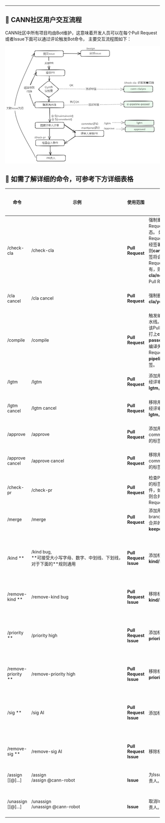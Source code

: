 ****

##  🚀 CANN社区用户交互流程

CANN社区中所有项目均由Bot维护，这意味着开发人员可以在每个Pull Request或者Issue下面可以通过评论触发Bot命令， 主要交互流程图如下：

![](../../../figures/robot.png)


## 🎯 如需了解详细的命令，可参考下方详细表格

<table class="command">
    <thead>
        <tr>
            <th width="15%">命令</th>
            <th width="15%">示例</th>
            <th width="10%">使用范围</th>
            <th width="30%">描述</th>
            <th width="15%">面向对象</th>
            <th width="15%">使用仓库</th>
        </tr>
    </thead>
    <tbody>
        <tr>
            <td>
                /check-cla
            </td>
            <td style="white-space:nowrap;">
                /check-cla
            </td>
            <td>
                <strong>Pull Request</strong>
            </td>
            <td>
                强制重新检查Pull Request的CLA状态。
                如果Pull Request的提交者已经签署了CLA协议，则<strong>cann-cla/yes</strong>标签将会被添加到Pull Request中；如果没有，则标签<strong>cann-cla/no</strong>将被添加到Pull Request中。
            </td>
            <td>
                所有开发者
            </td>
            <td>
                所有仓库
            </td>
        </tr>
        <tr>
            <td>
                /cla cancel
            </td>
            <td style="white-space:nowrap;">
                /cla cancel
            </td>
            <td>
                <strong>Pull Request</strong>
            </td>
            <td>
                强制删除<strong>cann-cla/yes</strong>标签。
            </td>
            <td>
               仓库管理员
            </td>
            <td>
                所有仓库  
            </td>
        </tr>
        <tr>
           <td>
                /compile
           </td>
           <td style="white-space:nowrap;">
                /compile
           </td>
           <td>
                <strong>Pull Request</strong>
            </td>
           <td>
                触发编译CodeArts流水线。
                编译通过后，该Pull Request会被打上<strong>ci-pipeline-passed</strong>的标签。若编译失败，该Pull Request会被打上<strong>ci-pipeline-failed</strong>的标签。
           </td>
           <td>
              所有开发者
           </td>
           <td>
              所有仓库
           </td>
        </tr>
        <tr>
            <td>
                /lgtm
            </td>
            <td style="white-space:nowrap;">
                /lgtm
            </td>
            <td>
                <strong>Pull Request</strong>
            </td>
            <td>
                添加用于代表代码已经评审过的标签 <strong>lgtm</strong>。      
            </td>
            <td>
              仓库所属sig组的reviewers
            </td>
            <td>
                所有仓库
            </td>
        </tr>
        <tr>
            <td>
                /lgtm cancel
            </td>
            <td style="white-space:nowrap;">
                /lgtm cancel
            </td>
            <td>
                <strong>Pull Request</strong>
            </td>
            <td>
                移除用于代表代码已经评审过的标签<strong>lgtm</strong>。
            </td>
            <td>
              仓库所属sig组的reviewers
            </td>
            <td>
                所有仓库
            </td>
        </tr>
        <tr>
            <td>
                /approve
            </td>
            <td style="white-space:nowrap;">
                /approve
            </td>
            <td>
                <strong>Pull Request</strong>
            </td>
            <td>
                添加用于代表committers同意合并的标签 <strong>lgtm</strong>。      
            </td>
            <td>
              仓库所属sig组的committers
            </td>
            <td>
                所有仓库
            </td>
        </tr>
        <tr>
            <td>
                /approve cancel
            </td>
            <td style="white-space:nowrap;">
                /approve cancel
            </td>
            <td>
                <strong>Pull Request</strong>
            </td>
            <td>
                移除用于代表committers同意合并的标签<strong>approved</strong>。
            </td>
            <td>
              仓库所属sig组的committers
            </td>
            <td>
                所有仓库
            </td>
        </tr>
        <tr>
            <td>
                /check-pr
            </td>
            <td style="white-space:nowrap;">
                /check-pr
            </td>
            <td>
                <strong>Pull Request</strong>
            </td>
            <td>
                检查Pull Request中的标签是否满足条件，如果满足条件，则合并Pull Request。
            </td>
            <td>
                任何人都可以在Pull Request上触发此命令
            </td>
            <td>
                所有仓库
            </td>
        </tr>
        <tr>
            <td>
                /merge
            </td>
            <td style="white-space:nowrap;">
                /merge
            </td>
            <td>
                <strong>Pull Request</strong>
            </td>
            <td>
                添加用于代表branch_keeper同意合并的标签 <strong>keeper_approved</strong>。
            </td>
            <td>
                仓库对应分支的branch_keeper
            </td>
            <td>
                所有仓库
            </td>
        </tr>
        <tr>
            <td>
                /kind **
            </td>
            <td style="white-space:nowrap;">
                /kind bug, 
                </br>**可接受大小写字母、数字、中划线、下划线，
                </br>对于下面的**规则通用
            </td>
            <td>
                <strong>Pull Request</strong>
                </br><strong>Issue</strong>
            </td>
            <td>
                添加标签 <strong>kind/bug</strong>。
            </td>
            <td>
                仓库管理员可以直接添加；其他人可以使用评论添加标签，如kind/AI，前提是仓库中必须存在此标签，否则添加不上
            </td>
            <td>
                所有仓库
            </td>
        </tr>
        <tr>
            <td>
                /remove-kind **
            </td>
            <td style="white-space:nowrap;">
                /remove-kind bug
            </td>
            <td>
                <strong>Pull Request</strong>
                </br><strong>Issue</strong>
            </td>
            <td>
                移除标签 <strong>kind/bug</strong>。
            </td>
            <td>
                所有人
            </td>
            <td>
                所有仓库
            </td>
        </tr>
        <tr>
            <td>
                /priority **
            </td>
            <td style="white-space:nowrap;">
                /priority high
            </td>
            <td>
                <strong>Pull Request</strong>
                </br><strong>Issue</strong>
            </td>
            <td>
                添加标签 <strong>priority/high</strong>。
            </td>
            <td>
                仓库管理员可以直接添加；其他人可以使用评论添加标签，如kind/AI，前提是仓库中必须存在此标签，否则添加不上
            </td>
            <td>
                所有仓库
            </td>
        </tr>
        <tr>
            <td>
                /remove-priority **
            </td>
            <td style="white-space:nowrap;">
                /remove-priority high
            </td>
            <td>
                <strong>Pull Request</strong>
                </br><strong>Issue</strong>
            </td>
            <td>
                移除标签 <strong>priority/high</strong>。
            </td>
            <td>
                所有人
            </td>
            <td>
                所有仓库
            </td>
        </tr>
        <tr>
            <td>
                /sig **
            </td>
            <td style="white-space:nowrap;">
                /sig AI
            </td>
            <td>
                <strong>Pull Request</strong>
                </br><strong>Issue</strong>
            </td>
            <td>
                添加标签 <strong>sig/AI</strong>。
            </td>
            <td>
                仓库管理员可以直接添加；其他人可以使用评论添加标签，如kind/AI，前提是仓库中必须存在此标签，否则添加不上
            </td>
            <td>
                所有仓库
            </td>
        </tr>
        <tr>
            <td>
                /remove-sig **
            </td>
            <td style="white-space:nowrap;">
                /remove-sig AI
            </td>
            <td>
                <strong>Pull Request</strong>
                </br><strong>Issue</strong>
            </td>
            <td>
                移除标签 <strong>sig/AI</strong>。
            </td>
            <td>
                所有人
            </td>
            <td>
                所有仓库
            </td>
        </tr>
        <tr>
            <td>
                /assign [[@]...]
            </td>
            <td style="white-space:nowrap;">
                /assign 
                </br>/assign @cann-robot
            </td>
            <td>
                </br><strong>Issue</strong>
            </td>
            <td>
                为Issue指派一位负责人。
            </td>
            <td>
                所有人
            </td>
            <td>
                所有仓库
            </td>
        </tr>
        <tr>
            <td>
                /unassign [[@]...]
            </td>
            <td style="white-space:nowrap;">
                /unassign 
                </br>/unassign @cann-robot
            </td>
            <td>
                </br><strong>Issue</strong>
            </td>
            <td>
                取消Issue指派的负责人。
            </td>
            <td>
                所有人
            </td>
            <td>
                所有仓库
            </td>
        </tr>
    </tbody>
</table>